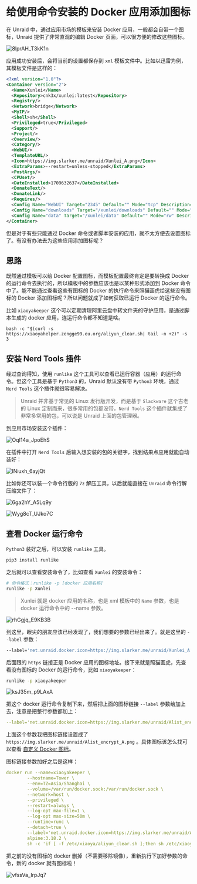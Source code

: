 # 给使用命令安装的 Docker 应用添加图标

在 Unraid 中，通过应用市场的模板来安装 Docker 应用，一般都会自带一个图标，Unraid 提供了非常直观的编辑 Docker 页面，可以很方便的修改这些图标。

![8lprAH_T3kK1n](https://slark-blog.s3.bitiful.net/8lprAH_T3kK1n.png)

应用成功安装后，会将当前的设置都保存到 `xml` 模板文件中。比如以迅雷为例，其模板文件是这样的：

```xml
<?xml version="1.0"?>
<Container version="2">
  <Name>Xunlei</Name>
  <Repository>cnk3x/xunlei:latest</Repository>
  <Registry/>
  <Network>bridge</Network>
  <MyIP/>
  <Shell>sh</Shell>
  <Privileged>true</Privileged>
  <Support/>
  <Project/>
  <Overview/>
  <Category/>
  <WebUI/>
  <TemplateURL/>
  <Icon>https://img.slarker.me/unraid/Xunlei_A.png</Icon>
  <ExtraParams>--restart=unless-stopped</ExtraParams>
  <PostArgs/>
  <CPUset/>
  <DateInstalled>1709632637</DateInstalled>
  <DonateText/>
  <DonateLink/>
  <Requires/>
  <Config Name="WebUI" Target="2345" Default="" Mode="tcp" Description="WebUI" Type="Port" Display="always" Required="false" Mask="false">2345</Config>
  <Config Name="downloads" Target="/xunlei/downloads" Default="" Mode="rw" Description="&#x4E0B;&#x8F7D;&#x8DEF;&#x5F84;" Type="Path" Display="always" Required="false" Mask="false">/mnt/user/downloads</Config>
  <Config Name="data" Target="/xunlei/data" Default="" Mode="rw" Description="&#x8FC5;&#x96F7; Data" Type="Path" Display="always" Required="false" Mask="false">/mnt/user/appdata/xunlei</Config>
</Container>
```

但是对于有些只能通过 Docker 命令或者脚本安装的应用，就不太方便去设置图标了。有没有办法去为这些应用添加图标呢？

## 思路

既然通过模板可以给 Docker 配置图标，而模板配置最终肯定是要转换成 Docker 的运行命令去执行的，所以模板中的参数应该也是以某种形式添加到 Docker 命令中了。能不能通过查看这些有图标的 Docker 的执行命令来照猫画虎给这些没有图标的 Docker 添加图标呢？所以问题就成了如何获取已运行 Docker 的运行命令。

比如 `xiaoyakeeper` 这个可以定期清理阿里云盘中转文件夹的守护应用，是通过脚本生成的 docker 应用，连运行命令都不知道是啥。

```
bash -c "$(curl -s https://xiaoyahelper.zengge99.eu.org/aliyun_clear.sh| tail -n +2)" -s 3
```

## 安装 Nerd Tools 插件

经过查询得知，使用 `runlike` 这个工具可以查看已运行容器（应用）的运行命令。但这个工具是基于 `Python3` 的，Unraid 默认没有带 `Python3` 环境，通过 `Nerd Tools` 这个插件就很容易解决。

> Unraid 并非基于常见的 Linux 发行版开发，而是基于 `Slackware` 这个古老的 Linux 定制而来，很多常用的包都没带，`Nerd Tools` 这个插件就集成了非常多常用的包，可以说是 Unraid 上面的包管理器。

到应用市场安装这个插件：

![OqI14a_JpoEhS](https://slark-blog.s3.bitiful.net/OqI14a_JpoEhS.png)

在插件中打开 `Nerd Tools` 后输入想安装的包的关键字，找到结果点应用就能自动装好：

![lNiuxh_6ayjQt](https://slark-blog.s3.bitiful.net/lNiuxh_6ayjQt.png)

比如你还可以装一个命令行版的 `7z` 解压工具，以后就能直接在 `Unraid` 命令行解压缩文件了：

![6ga2hY_A5Lq9y](https://slark-blog.s3.bitiful.net/6ga2hY_A5Lq9y.png)

![Wyg8cT_UJko7C](https://slark-blog.s3.bitiful.net/Wyg8cT_UJko7C.png)

## 查看 Docker 运行命令

`Python3` 装好之后，可以安装 `runlike` 工具。

```sh
pip3 install runlike
```

之后就可以查看安装命令了，比如查看 `Xunlei` 的安装命令：

```sh
# 命令格式：runlike -p [docker 应用名称]
runlike -p Xunlei 
```

> Xunlei 就是 docker 应用的名称，也是 xml 模板中的 `Name` 参数，也是 docker 运行命令中的 --name 参数。

![rhGgjq_E9KB3B](https://slark-blog.s3.bitiful.net/rhGgjq_E9KB3B.png)

到这里，眼尖的朋友应该已经发现了，我们想要的参数已经出来了。就是这里的 `--label` 参数：

```sh
--label='net.unraid.docker.icon=https://img.slarker.me/unraid/Xunlei_A.png'
```

后面跟的 `https` 链接正是 Docker 应用的图标地址。接下来就是照猫画虎，先查看没有图标的 Docker 的运行命令，比如 `xiaoyakeeper`：

```sh
runlike -p xiaoyakeeper 
```

![ksJ35m_p9LAxA](https://slark-blog.s3.bitiful.net/ksJ35m_p9LAxA.png)

把这个 docker 运行命令复制下来，然后把上面的图标链接 `--label` 参数给加上去，注意是把整行参数都加上：

```yml
--label='net.unraid.docker.icon=https://img.slarker.me/unraid/Alist_encrypt_A.png' \
```

上面这个参数我把图标链接设置成了 `https://img.slarker.me/unraid/Alist_encrypt_A.png` 。具体图标该怎么找可以查看 [自定义 Docker 图标](/unraid/custom_docker_icon.md)。

图标链接参数加好之后是这样：

```yml
docker run --name=xiaoyakeeper \
        --hostname=Tower \
        --env=TZ=Asia/Shanghai \
        --volume=/var/run/docker.sock:/var/run/docker.sock \
        --network=host \
        --privileged \
        --restart=always \
        --log-opt max-file=1 \
        --log-opt max-size=50m \
        --runtime=runc \
        --detach=true \
        --label='net.unraid.docker.icon=https://img.slarker.me/unraid/Alist_encrypt_A.png' \
        alpine:3.18.2 \
        sh -c 'if [ -f /etc/xiaoya/aliyun_clear.sh ];then sh /etc/xiaoya/aliyun_clear.sh 0;else sleep 60;fi'
```

把之前的没有图标的 docker 删掉（不需要移除镜像），重新执行下加好参数的命令，新的 docker 就有图标啦！

![vfssVa_IrpJq7](https://slark-blog.s3.bitiful.net/vfssVa_IrpJq7.png)